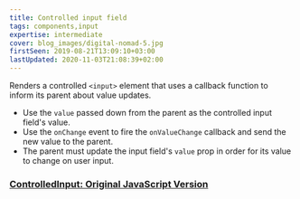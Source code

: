 ```yaml
---
title: Controlled input field
tags: components,input
expertise: intermediate
cover: blog_images/digital-nomad-5.jpg
firstSeen: 2019-08-21T13:09:10+03:00
lastUpdated: 2020-11-03T21:08:39+02:00
---
```


Renders a controlled `<input>` element that uses a callback function to inform its parent about value updates.

- Use the `value` passed down from the parent as the controlled input field's value.
- Use the `onChange` event to fire the `onValueChange` callback and send the new value to the parent.
- The parent must update the input field's `value` prop in order for its value to change on user input.

### [ControlledInput: Original JavaScript Version](https://github.com/30-seconds/30-seconds-of-react/blob/master/snippets/ControlledInput.md)
